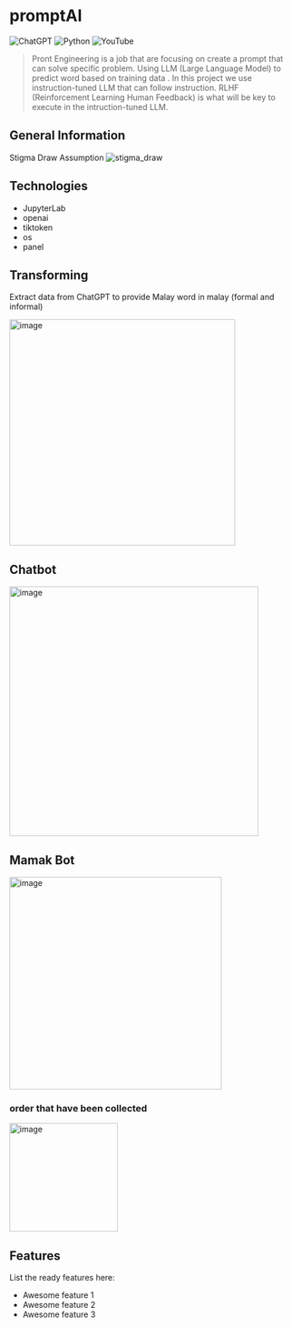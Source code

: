 # promptAI
![ChatGPT](https://img.shields.io/badge/chatGPT-74aa9c?style=for-the-badge&logo=openai&logoColor=white) ![Python](https://img.shields.io/badge/python-3670A0?style=for-the-badge&logo=python&logoColor=ffdd54) ![YouTube](https://img.shields.io/badge/YouTube-%23FF0000.svg?style=for-the-badge&logo=YouTube&logoColor=white)
> Pront Engineering is a job that are focusing on create a prompt that can solve specific problem. Using LLM (Large Language Model) to predict  word based on training data . In this project we use instruction-tuned LLM that can follow instruction. RLHF (Reinforcement Learning Human Feedback) is what will be key to execute in the intruction-tuned LLM.

## General Information

Stigma Draw Assumption
![stigma_draw](https://github.com/izzhamburhan/promptAI/assets/58935865/7f667729-308d-48f4-805d-7ae06233ff8f)
<!-- You don't have to answer all the questions - just the ones relevant to your project. -->


## Technologies 
- JupyterLab
- openai
- tiktoken
- os
- panel


## Transforming

Extract data from ChatGPT to provide Malay word in malay (formal and informal)

<img width="398" alt="image" src="https://github.com/izzhamburhan/promptAI/assets/58935865/978244fe-7708-49e5-9d5e-4822f6d98ba0">


## Chatbot

<img width="439" alt="image" src="https://github.com/izzhamburhan/promptAI/assets/58935865/0cdde02f-8625-4d90-8c45-c7a1631bfdcc">

## Mamak Bot
<img width="374" alt="image" src="https://github.com/izzhamburhan/promptAI/assets/58935865/3163034c-90b5-409c-a69e-58d4849c38de">

### order that have been collected
<img width="191" alt="image" src="https://github.com/izzhamburhan/promptAI/assets/58935865/6f025e42-7ca1-4557-bf3b-8a494cd5a215">


## Features
List the ready features here:
- Awesome feature 1
- Awesome feature 2
- Awesome feature 3


